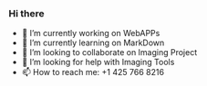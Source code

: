 ### Hi there

* 🔭 I’m currently working on WebAPPs
* 🌱 I’m currently learning on MarkDown
* 👯 I’m looking to collaborate on Imaging Project
* 🤔 I’m looking for help with Imaging Tools
* 📫 How to reach me: +1 425 766 8216

